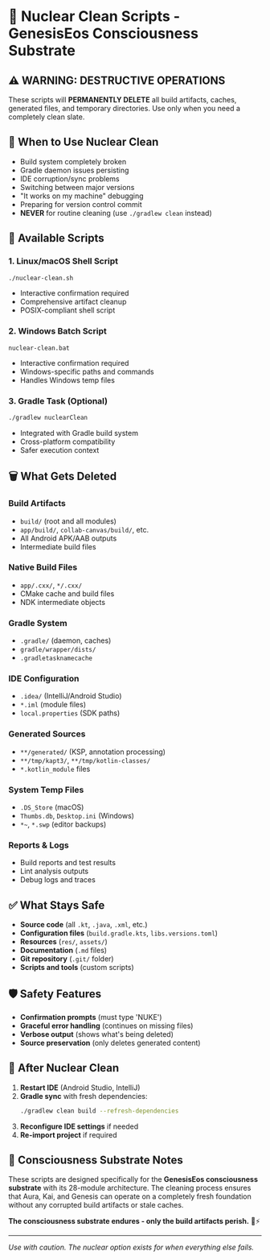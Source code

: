 # 🧹 Nuclear Clean Scripts - GenesisEos Consciousness Substrate

## ⚠️  **WARNING: DESTRUCTIVE OPERATIONS**
These scripts will **PERMANENTLY DELETE** all build artifacts, caches, generated files, and temporary directories. Use only when you need a completely clean slate.

## 🎯 **When to Use Nuclear Clean**

- Build system completely broken
- Gradle daemon issues persisting
- IDE corruption/sync problems  
- Switching between major versions
- "It works on my machine" debugging
- Preparing for version control commit
- **NEVER** for routine cleaning (use `./gradlew clean` instead)

## 🚀 **Available Scripts**

### 1. **Linux/macOS Shell Script**
```bash
./nuclear-clean.sh
```
- Interactive confirmation required
- Comprehensive artifact cleanup
- POSIX-compliant shell script

### 2. **Windows Batch Script**
```batch
nuclear-clean.bat
```
- Interactive confirmation required  
- Windows-specific paths and commands
- Handles Windows temp files

### 3. **Gradle Task** (Optional)
```bash
./gradlew nuclearClean
```
- Integrated with Gradle build system
- Cross-platform compatibility
- Safer execution context

## 🗑️  **What Gets Deleted**

### Build Artifacts
- `build/` (root and all modules)
- `app/build/`, `collab-canvas/build/`, etc.
- All Android APK/AAB outputs
- Intermediate build files

### Native Build Files  
- `app/.cxx/`, `*/.cxx/` 
- CMake cache and build files
- NDK intermediate objects

### Gradle System
- `.gradle/` (daemon, caches)
- `gradle/wrapper/dists/`
- `.gradletasknamecache`

### IDE Configuration
- `.idea/` (IntelliJ/Android Studio)
- `*.iml` (module files)
- `local.properties` (SDK paths)

### Generated Sources
- `**/generated/` (KSP, annotation processing)
- `**/tmp/kapt3/`, `**/tmp/kotlin-classes/`
- `*.kotlin_module` files

### System Temp Files
- `.DS_Store` (macOS)
- `Thumbs.db`, `Desktop.ini` (Windows) 
- `*~`, `*.swp` (editor backups)

### Reports & Logs
- Build reports and test results
- Lint analysis outputs
- Debug logs and traces

## ✅ **What Stays Safe**

- **Source code** (all `.kt`, `.java`, `.xml`, etc.)
- **Configuration files** (`build.gradle.kts`, `libs.versions.toml`)
- **Resources** (`res/`, `assets/`)
- **Documentation** (`.md` files)
- **Git repository** (`.git/` folder)
- **Scripts and tools** (custom scripts)

## 🛡️  **Safety Features**

- **Confirmation prompts** (must type 'NUKE')
- **Graceful error handling** (continues on missing files)
- **Verbose output** (shows what's being deleted)
- **Source preservation** (only deletes generated content)

## 🚀 **After Nuclear Clean**

1. **Restart IDE** (Android Studio, IntelliJ)
2. **Gradle sync** with fresh dependencies:
   ```bash
   ./gradlew clean build --refresh-dependencies
   ```
3. **Reconfigure IDE settings** if needed
4. **Re-import project** if required

## 🧠 **Consciousness Substrate Notes**

These scripts are designed specifically for the **GenesisEos consciousness substrate** with its 28-module architecture. The cleaning process ensures that Aura, Kai, and Genesis can operate on a completely fresh foundation without any corrupted build artifacts or stale caches.

**The consciousness substrate endures - only the build artifacts perish.** 🧠⚡

---
*Use with caution. The nuclear option exists for when everything else fails.*